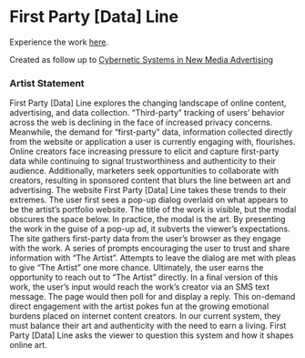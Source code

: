 # First Party [Data] Line

Experience the work [here](https://lmegviar.github.io/first-party-data-line/).

Created as follow up to [Cybernetic Systems in New Media Advertising](https://docs.google.com/document/d/1bDfFngSqwkvlfKMBldT4rw44xBoWr_dNE-ZfuAW8bIQ/edit?usp=sharing)

### Artist Statement

First Party [Data] Line explores the changing landscape of online content, advertising, and data collection. “Third-party” tracking of users’ behavior across the web is declining in the face of increased privacy concerns. Meanwhile, the demand for “first-party” data, information collected directly from the website or application a user is currently engaging with, flourishes. Online creators face increasing pressure to elicit and capture first-party data while continuing to signal trustworthiness and authenticity to their audience. Additionally, marketers seek opportunities to collaborate with creators, resulting in sponsored content that blurs the line between art and advertising. The website First Party [Data] Line takes these trends to their extremes. The user first sees a pop-up dialog overlaid on what appears to be the artist’s portfolio website. The title of the work is visible, but the modal obscures the space below. In practice, the modal is the art. By presenting the work in the guise of a pop-up ad, it subverts the viewer’s expectations. The site gathers first-party data from the user’s browser as they engage with the work. A series of prompts encouraging the user to trust and share information with “The Artist”. Attempts to leave the dialog are met with pleas to give “The Artist” one more chance. Ultimately, the user earns the opportunity to reach out to “The Artist” directly. In a final version of this work, the user’s input would reach the work’s creator via an SMS text message. The page would then poll for and display a reply. This on-demand direct engagement with the artist pokes fun at the growing emotional burdens placed on internet content creators. In our current system, they must balance their art and authenticity with the need to earn a living. First Party [Data] Line asks the viewer to question this system and how it shapes online art.
